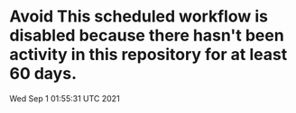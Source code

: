 # Avoid This scheduled workflow is disabled because there hasn't been activity in this repository for at least 60 days.
Wed Sep  1 01:55:31 UTC 2021

